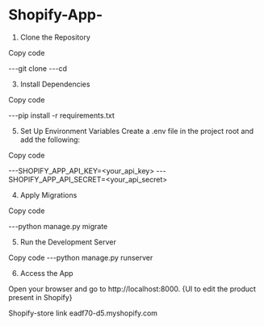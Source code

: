 # Shopify-App-

1. Clone the Repository

Copy code

---git clone <repository-url>
---cd <repository-folder>


3. Install Dependencies

Copy code

---pip install -r requirements.txt


5. Set Up Environment Variables
Create a .env file in the project root and add the following:

Copy code

---SHOPIFY_APP_API_KEY=<your_api_key>
---SHOPIFY_APP_API_SECRET=<your_api_secret>


4. Apply Migrations

Copy code

---python manage.py migrate



5. Run the Development Server

Copy code
---python manage.py runserver


6. Access the App

Open your browser and go to http://localhost:8000.    {UI to edit the product present in Shopify}

Shopify-store link  eadf70-d5.myshopify.com	
